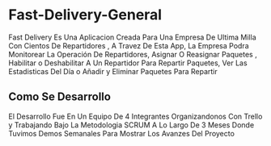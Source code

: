 # Fast-Delivery-General
Fast Delivery Es Una Aplicacion Creada Para Una Empresa De Ultima Milla Con Cientos De Repartidores , A Travez De Esta App, La Empresa Podra Monitorear La Operación De Repartidores, Asignar O Reasignar Paquetes , Habilitar o Deshabilitar A Un Repartidor Para Repartir Paquetes, Ver Las Estadisticas Del Día o Añadir y Eliminar Paquetes Para Repartir

## Como Se Desarrollo
El Desarrollo Fue En Un Equipo De 4 Integrantes Organizandonos Con Trello y Trabajando Bajo La Metodologia SCRUM A Lo Largo De 3 Meses Donde Tuvimos Demos Semanales Para Mostrar Los Avanzes Del Proyecto 



